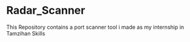 # Radar_Scanner
This Repository contains a port scanner tool i made as my internship in Tamzihan Skills
